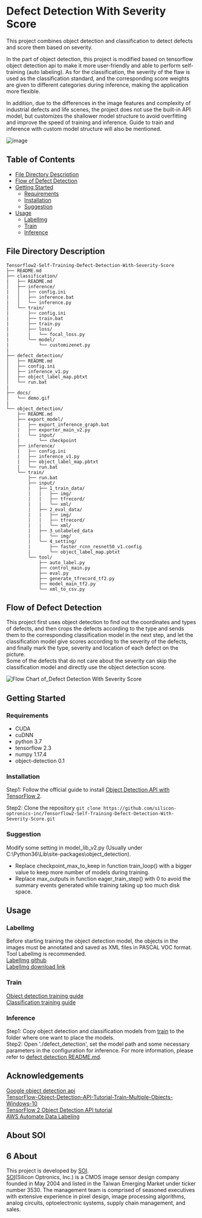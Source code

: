 # Defect Detection With Severity Score
This project combines object detection and classification to detect defects and score them based on severity.

In the part of object detection, this project is modified based on tensorflow object detection api to make it more user-friendly and able to perform self-training (auto labeling).
As for the classification, the severity of the flaw is used as the classification standard, and the corresponding score weights are given to different categories during inference, making the application more flexible.

In addition, due to the differences in the image features and complexity of industrial defects and life scenes, the project does not use the built-in API model, but customizes the shallower model structure to avoid overfitting and improve the speed of training and inference. Guide to train and inference with custom model structure will also be mentioned.

![image](https://github.com/silicon-optronics-inc/Object_detection_with_severity_score/blob/master/doc/demo.gif)  

## Table of Contents
- [File Directory Description](#file-directory-description)
- [Flow of Defect Detection](#flow-of-defect-detection)
- [Getting Started](#getting-started)
  - [Requirements](#requirements)
  - [Installation](#installation)
  - [Suggestion](#suggestion)
- [Usage](#usage)
  - [LabelImg](#labelimg)
  - [Train](#train)
  - [Inference](#inference)

## File Directory Description
```
Tensorflow2-Self-Training-Defect-Detection-With-Severity-Score 
├── README.md
├── classification/
|   ├── README.md
│   ├── inference/
|   │   ├── config.ini
|   │   ├── inference.bat
|   │   └── inference.py
│   └── train/
|       ├── config.ini
|       ├── train.bat
|       ├── train.py
|       ├── loss/
|       |   └── focal_loss.py
|       └── model/
|           └── customizenet.py
|
├── defect_detection/
│   ├── README.md
│   ├── config.ini
│   ├── inference_v1.py
│   ├── object_label_map.pbtxt
│   └── run.bat
|
├── docs/
│   └── demo.gif
|
└── object_detection/
    ├── README.md
    ├── export_model/
    |   ├── export_inference_graph.bat
    |   ├── exporter_main_v2.py
    |   └── input/
    |       └── checkpoint
    ├── inference/
    |   ├── config.ini
    |   ├── inference_v1.py
    |   ├── object_label_map.pbtxt
    |   └── run.bat
    └── train/
        ├── run.bat
        ├── input/
        |   ├── 1_train_data/
        |   |   ├── img/
        |   |   ├── tfrecord/
        |   |   └── xml/
        |   ├── 2_eval_data/
        |   |   ├── img/
        |   |   ├── tfrecord/
        |   |   └── xml/
        |   ├── 3_unlabeled_data
        |   |   └── img/
        |   └── 4_setting/
        |       ├── faster_rcnn_resnet50_v1.config
        |       └── object_label_map.pbtxt
        └── tool/
            ├── auto_label.py
            ├── control_main.py
            ├── eval.py
            ├── generate_tfrecord_tf2.py
            ├── model_main_tf2.py
            └── xml_to_csv.py
```

## Flow of Defect Detection 
This project first uses object detection to find out the coordinates and types of defects, and then crops the defects according to the type and sends them to the corresponding classification model in the next step, and let the classification model give scores according to the severity of the defects, and finally mark the type, severity and location of each defect on the picture.  
Some of the defects that do not care about the severity can skip the classification model and directly use the object detection score.  



![Flow Chart of_Defect Detection With Severity Score](https://github.com/silicon-optronics-inc/Object_detection_with_severity_score/blob/master/doc/Flow_Chart_of_Defect_Detection_With_Severity_Score.png)  


## Getting Started
### Requirements
* CUDA
* cuDNN
* python 3.7
* tensorflow 2.3
* numpy 1.17.4
* object-detection 0.1

### Installation
Step1: Follow the official guide to install [Object Detection API with TensorFlow 2](https://github.com/tensorflow/models/blob/master/research/object_detection/g3doc/tf2.md).

Step2: Clone the repository
```git clone https://github.com/silicon-optronics-inc/Tensorflow2-Self-Training-Defect-Detection-With-Severity-Score.git```

### Suggestion
Modify some setting in model_lib_v2.py (Usually under C:\Python36\Lib\site-packages\object_detection).
* Replace checkpoint_max_to_keep in function train_loop() with a bigger value to keep more number of models during training.
* Replace max_outputs in function eager_train_step() with 0 to avoid the summary events generated while training taking up too much disk space.

## Usage
### LabelImg
Before starting training the object detection model, the objects in the images must be annotated and saved as XML files in PASCAL VOC format. Tool LabelImg is recommended.  
[LabelImg github](https://github.com/tzutalin/labelImg)  
[LabelImg download link](https://www.dropbox.com/s/kqoxr10l3rkstqd/windows_v1.8.0.zip?dl=1)  


### Train
[Object detection training guide](https://github.com/silicon-optronics-inc/Tensorflow2-Self-Training-Defect-Detection-With-Severity-Score/blob/master/object_detection/README.md)  
[Classification training guide](https://github.com/silicon-optronics-inc/Tensorflow2-Self-Training-Defect-Detection-With-Severity-Score/blob/master/classification/README.md)  

### Inference
Step1: Copy object detection and classification models from [train](#train) to the folder where one want to place the models.  
Step2: Open './defect_detection', set the model path and some necessary parameters in the configuration for inference. For more information, please refer to [defect detection README.md](https://github.com/silicon-optronics-inc/Tensorflow2-Self-Training-Defect-Detection-With-Severity-Score/blob/master/defect_detection/README.md).

## Acknowledgements
[Google object detection api](https://github.com/tensorflow/models/tree/master/research/object_detection)  
[TensorFlow-Object-Detection-API-Tutorial-Train-Multiple-Objects-Windows-10](https://github.com/EdjeElectronics/TensorFlow-Object-Detection-API-Tutorial-Train-Multiple-Objects-Windows-10)  
[TensorFlow 2 Object Detection API tutorial](https://tensorflow-object-detection-api-tutorial.readthedocs.io/en/latest/)  
[AWS Automate Data Labeling](https://docs.aws.amazon.com/sagemaker/latest/dg/sms-automated-labeling.html)  

## About SOI
## 6 About
This project is developed by [SOI](http://www.soinc.com.tw/en/).  
[SOI](http://www.soinc.com.tw/en/)(Silicon Optronics, Inc.) is a CMOS image sensor design company founded in May 2004 and listed in the Taiwan Emerging Market under ticker number 3530. The management team is comprised of seasoned executives with extensive experience in pixel design, image processing algorithms, analog circuits, optoelectronic systems, supply chain management, and sales.
